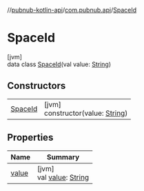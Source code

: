 //[pubnub-kotlin-api](../../../index.md)/[com.pubnub.api](../index.md)/[SpaceId](index.md)

# SpaceId

[jvm]\
data class [SpaceId](index.md)(val value: [String](https://kotlinlang.org/api/latest/jvm/stdlib/kotlin/-string/index.html))

## Constructors

| | |
|---|---|
| [SpaceId](-space-id.md) | [jvm]<br>constructor(value: [String](https://kotlinlang.org/api/latest/jvm/stdlib/kotlin/-string/index.html)) |

## Properties

| Name | Summary |
|---|---|
| [value](value.md) | [jvm]<br>val [value](value.md): [String](https://kotlinlang.org/api/latest/jvm/stdlib/kotlin/-string/index.html) |
